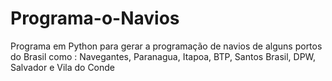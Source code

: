 # Programa-o-Navios
Programa em Python para gerar a programação de navios de alguns portos do Brasil como : Navegantes, Paranagua, Itapoa, BTP, Santos Brasil, DPW, Salvador e Vila do Conde
